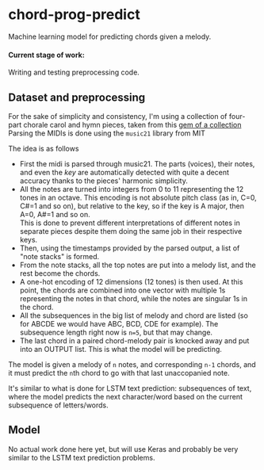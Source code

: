 # chord-prog-predict
Machine learning model for predicting chords given a melody.

#### Current stage of work:  
Writing and testing preprocessing code.

## Dataset and preprocessing

For the sake of simplicity and consistency, I'm using a collection of four-part chorale carol and hymn pieces, taken from this [gem of a collection](http://www.learnchoralmusic.co.uk/Carols%20&%20Anthems/Carols-complist.html#list)  
Parsing the MIDIs is done using the `music21` library from MIT

The idea is as follows  
- First the midi is parsed through music21. The parts (voices), their notes, and even the *key* are automatically detected with quite a decent accuracy thanks to the pieces' harmonic simplicity.
- All the notes are turned into integers from 0 to 11 representing the 12 tones in an octave. This encoding is not absolute pitch class (as in, C=0, C#=1 and so on), but relative to the key, so if the key is A major, then A=0, A#=1 and so on.  
  This is done to prevent different interpretations of different notes in separate pieces despite them doing the same job in their respective keys.
- Then, using the timestamps provided by the parsed output, a list of "note stacks" is formed.
- From the note stacks, all the top notes are put into a melody list, and the rest become the chords.
- A one-hot encoding of 12 dimensions (12 tones) is then used. At this point, the chords are combined into one vector with multiple 1s representing the notes in that chord, while the notes are singular 1s in the chord.
- All the subsequences in the big list of melody and chord are listed (so for ABCDE we would have ABC, BCD, CDE for example). The subsequence length right now is `n=5`, but that may change.
- The last chord in a paired chord-melody pair is knocked away and put into an OUTPUT list. This is what the model will be predicting.

The model is given a melody of `n` notes, and corresponding `n-1` chords, and it must predict the `n`th chord to go with that last unaccopanied note.

It's similar to what is done for LSTM text prediction: subsequences of text, where the model predicts the next character/word based on the current subsequence of letters/words.

## Model

No actual work done here yet, but will use Keras and probably be very similar to the LSTM text prediction problems.